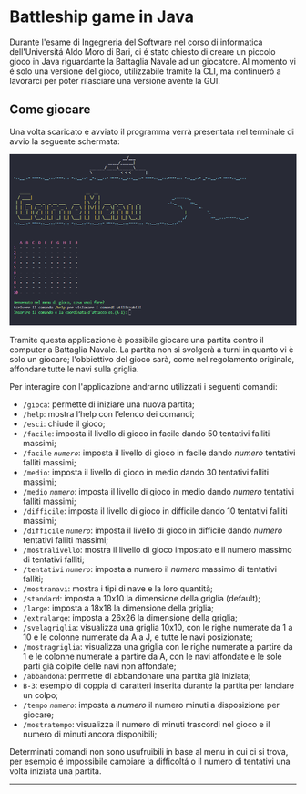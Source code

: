# Battleship game in Java

Durante l'esame di Ingegneria del Software nel corso di informatica dell'Universitá Aldo Moro di Bari, ci é stato chiesto di creare un piccolo gioco in Java riguardante la Battaglia Navale ad un giocatore.  Al momento vi é solo una versione del gioco, utilizzabile tramite la CLI, ma continueró a lavorarci per poter rilasciare una versione avente la GUI.

## Come giocare

Una volta scaricato e avviato il programma verrà presentata nel terminale di avvio la seguente schermata:

<p align="center">
  <img src="img/Manuale utente 1.png">
</p>


Tramite questa applicazione è possibile giocare una partita contro il computer a Battaglia Navale. 
La partita non si svolgerà a turni in quanto vi è solo un giocare; 
l'obbiettivo del gioco sarà, come nel regolamento originale, 
affondare tutte le navi sulla griglia.

Per interagire con l'applicazione andranno utilizzati i seguenti comandi:

- `/gioca`: permette di iniziare una nuova partita;
- `/help`: mostra l’help con l’elenco dei comandi;
- `/esci`: chiude il gioco;
- `/facile`: imposta il livello di gioco in facile dando 50 tentativi falliti massimi;
- `/facile` *`numero`*: imposta il livello di gioco in facile dando *numero* tentativi falliti massimi;
- `/medio`: imposta il livello di gioco in medio dando 30 tentativi falliti massimi;
- `/medio` *`numero`*: imposta il livello di gioco in medio dando *numero* tentativi falliti massimi;
- `/difficile`: imposta il livello di gioco in difficile dando 10 tentativi falliti massimi;
- `/difficile` *`numero`*: imposta il livello di gioco in difficile dando *numero* tentativi falliti massimi;
- `/mostralivello`: mostra il livello di gioco impostato e il numero massimo di tentativi falliti;
- `/tentativi` *`numero`*: imposta a numero il *numero* massimo di tentativi falliti;
- `/mostranavi`: mostra i tipi di nave e la loro quantità;
- `/standard`: imposta a 10x10 la dimensione della griglia (default);
- `/large`: imposta a 18x18 la dimensione della griglia;
- `/extralarge`: imposta a 26x26 la dimensione della griglia;
- `/svelagriglia`: visualizza una griglia 10x10, con le righe numerate da 1 a 10 e le colonne numerate da A a J, e tutte le navi posizionate;
- `/mostragriglia`: visualizza una griglia con le righe numerate a partire da 1 e le colonne numerate a partire da A, con le navi affondate e le sole parti già colpite delle navi non affondate;
- `/abbandona`: permette di abbandonare una partita già iniziata;
- `B-3`: esempio di coppia di caratteri inserita durante la partita per lanciare un colpo;
- `/tempo` *`numero`*: imposta a *numero* il numero minuti a disposizione per giocare;
- `/mostratempo`: visualizza il numero di minuti trascordi nel gioco e il numero di minuti ancora disponibili;

Determinati comandi non sono usufruibili in base al menu in cui ci si trova, per esempio é impossibile cambiare la difficoltá o il numero di tentativi una volta iniziata una partita.


------------------